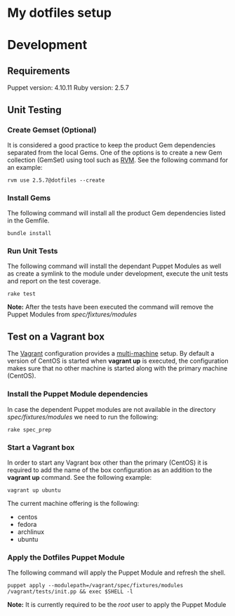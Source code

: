 # My dotfiles setup

# Development 

## Requirements
Puppet version: 4.10.11
Ruby version: 2.5.7

## Unit Testing

### Create Gemset (Optional)
It is considered a good practice to keep the product Gem dependencies separated from the local Gems. One of the options is to create a new Gem collection (GemSet) using tool such as [RVM](https://rvm.io/). See the following command for an example:

```
rvm use 2.5.7@dotfiles --create
```

### Install Gems
The following command will install all the product Gem dependencies listed in the Gemfile.

```
bundle install
```

### Run Unit Tests
The following command will install the dependant Puppet Modules as well as create a symlink to the module under development, execute the unit tests and report on the test coverage.

```In order to execute the tests, run the following command:
rake test
```

**Note:** After the tests have been executed the command will remove the Puppet Modules from *spec/fixtures/modules*

## Test on a Vagrant box
The [Vagrant](https://www.vagrantup.com/) configuration provides a [multi-machine](https://www.vagrantup.com/docs/multi-machine) setup. By default a version of CentOS is started when **vagrant up** is executed, the configuration makes sure that no other machine is started along with the primary machine (CentOS). 

### Install the Puppet Module dependencies
In case the dependent Puppet modules are not available in the directory *spec/fixtures/modules* we need to run the following:
```
rake spec_prep
```

### Start a Vagrant box
In order to start any Vagrant box other than the primary (CentOS) it is required to add the name of the box configuration as an addition to the **vagrant up** command. See the following example:

```
vagrant up ubuntu
```

The current machine offering is the following:
* centos
* fedora
* archlinux
* ubuntu

### Apply the Dotfiles Puppet Module
The following command will apply the Puppet Module and refresh the shell.

```
puppet apply --modulepath=/vagrant/spec/fixtures/modules /vagrant/tests/init.pp && exec $SHELL -l
```

**Note:** It is currently required to be the *root* user to apply the Puppet Module